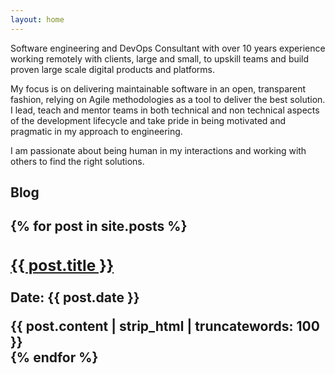 ```yaml
---
layout: home
---
```


Software engineering and DevOps Consultant with over 10 years experience working remotely with clients, large and small, to upskill teams and build proven large scale digital products and platforms.

My focus is on delivering maintainable software in an open, transparent fashion, relying on Agile methodologies as a tool to deliver the best solution. I lead, teach and mentor teams in both technical and non technical aspects of the development lifecycle and take pride in being motivated and pragmatic in my approach to engineering.

I am passionate about being human in my interactions and working with others to find the right solutions.

<h2>Blog<h2>
{% for post in site.posts %}
<div class="post">
 <h3 class="title"><a href="{{ post.url }}">{{ post.title }}</a></h3>
 <p class="meta">Date: {{ post.date }}</p>
 <div class="entry">
  {{ post.content | strip_html | truncatewords: 100 }}
 </div>
</div>
{% endfor %}
